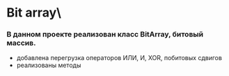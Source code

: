 # Bit array\
### В данном проекте реализован класс BitArray, битовый массив.

- добавлена перегрузка операторов ИЛИ, И, XOR, побитовых сдвигов
- реализованы методы 
